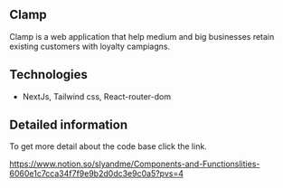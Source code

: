 ## Clamp

Clamp is a web application that help medium and big businesses retain existing customers with loyalty campiagns.

## Technologies

- NextJs, Tailwind css, React-router-dom

## Detailed information

To get more detail about the code base click the link.

https://www.notion.so/slyandme/Components-and-Functionslities-6060e1c7cca34f7f9e9b2d0dc3e9c0a5?pvs=4
